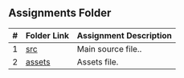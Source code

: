 ##  Assignments Folder

|   #   | Folder Link | Assignment Description |
| :---: | ----------- | ---------------------- |
|  1    | [src](https://github.com/Sudhir0228/4443-MobileApps-Ray/tree/main/Assignments/MobileAPP/src)| Main source file..|
|  2    | [assets](https://github.com/Sudhir0228/4443-MobileApps-Ray/blob/main/Assignments/A04/assets)| Assets file.|


